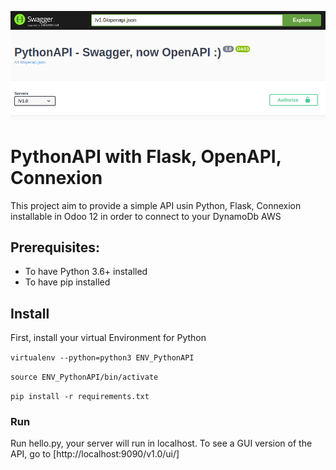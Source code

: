 ![logo](static/description/Logo.png)

PythonAPI with Flask, OpenAPI, Connexion
======================================

This project aim to provide a simple API usin Python, Flask, Connexion installable in Odoo 12 in order to connect to your DynamoDb AWS

 
## Prerequisites:
  
 - To have Python 3.6+ installed 
 - To have pip installed
 
 ## Install
First, install your virtual Environment for Python

`virtualenv --python=python3 ENV_PythonAPI`

`source ENV_PythonAPI/bin/activate`

`pip install -r requirements.txt`

### Run
Run hello.py, your server will run in localhost.
To see a GUI version of the API, go to 
[http://localhost:9090/v1.0/ui/]